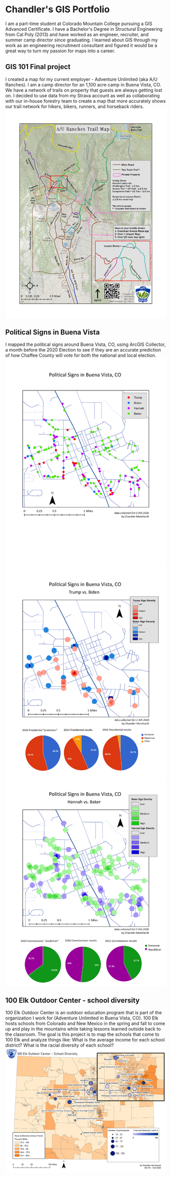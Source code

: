 # Chandler's GIS Portfolio
I am a part-time student at Colorado Mountain College pursuing a GIS Advanced Certificate. I have a Bachelor's Degree in Structural Engineering from Cal Poly (2013) and have worked as an engineer, recruiter, and summer camp director since graduating. I learned about GIS through my work as an engineering recruitment consultant and figured it would be a great way to turn my passion for maps into a career. 
## GIS 101 Final project
I created a map for my current employer - Adventure Unlimited (aka A/U Ranches). I am a camp director for an 1,100 acre camp in Buena Vista, CO. We have a network of trails on property that guests are always getting lost on. I decided to use data from my Strava account as well as collaborating with our in-house forestry team to create a map that more accurately shows our trail network for hikers, bikers, runners, and horseback riders. 
![AU Ranches Trail Map](AURanchesTrailMap.jpg)
## Political Signs in Buena Vista
I mapped the political signs around Buena Vista, CO, using ArcGIS Collector, a month before the 2020 Election to see if they are an accurate prediction of how Chaffee County will vote for both the national and local election. 
![Four different types of political signs in Buena Vista, CO](Project1-GIS131-Morehardt.jpg)
![Presidential Election sign map](Project1-GIS210-Morehardt-TrumpBiden.jpg)
![Chaffee County Commissioner Election sign map](Project1-GIS210-Morehardt-HannahBaker.jpg)
## 100 Elk Outdoor Center - school diversity 
100 Elk Outdoor Center is an outdoor education program that is part of the organization I work for (Adventure Unlimited in Buena Vista, CO). 100 Elk hosts schools from Colorado and New Mexico in the spring and fall to come up and play in the mountains while taking lessons learned outside back to the classroom. The goal is this project is to map the schools that come to 100 Elk and analyze things like: What is the average income for each school district? What is the racial diversity of each school? 
![100 Elk Outdoor Center - school diversity](Project2_100Elk_Schools.jpg)
